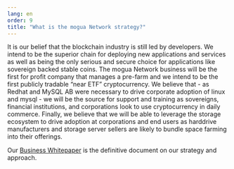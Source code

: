 ```yaml
---
lang: en
order: 9
title: "What is the mogua Network strategy?"
---
```


It is our belief that the blockchain industry is still led by developers. We intend to be the superior chain for deploying new applications and services as well as being the only serious and secure choice for applications like sovereign backed stable coins. The mogua Network business will be the first for profit company that manages a pre-farm and we intend to be the first publicly tradable “near ETF” cryptocurrency. We believe that - as Redhat and MySQL AB were necessary to drive corporate adoption of linux and mysql - we will be the source for support and training as sovereigns, financial institutions, and corporations look to use cryptocurrency in daily commerce. Finally, we believe that we will be able to leverage the storage ecosystem to drive adoption at corporations and end users as harddrive manufacturers and storage server sellers are likely to bundle space farming into their offerings.

Our [Business Whitepaper](https://www.chia.net/assets/Chia-Business-Whitepaper-2021-02-09-v1.0.pdf) is the definitive document on our strategy and approach.
